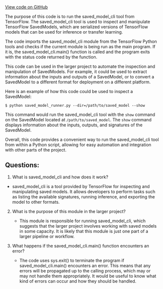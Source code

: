 [View code on GitHub](https://github.com/misbahsy/the-algorithm/twml/twml/saved_model_cli/__main__.py)

The purpose of this code is to run the saved_model_cli tool from TensorFlow. The saved_model_cli tool is used to inspect and manipulate TensorFlow SavedModels, which are serialized versions of TensorFlow models that can be used for inference or transfer learning. 

The code imports the saved_model_cli module from the TensorFlow Python tools and checks if the current module is being run as the main program. If it is, the saved_model_cli.main() function is called and the program exits with the status code returned by the function. 

This code can be used in the larger project to automate the inspection and manipulation of SavedModels. For example, it could be used to extract information about the inputs and outputs of a SavedModel, or to convert a SavedModel to a different format for deployment on a different platform. 

Here is an example of how this code could be used to inspect a SavedModel:

```
$ python saved_model_runner.py --dir=/path/to/saved_model --show
```

This command would run the saved_model_cli tool with the `show` command on the SavedModel located at `/path/to/saved_model`. The `show` command displays information about the inputs, outputs, and signatures of the SavedModel. 

Overall, this code provides a convenient way to run the saved_model_cli tool from within a Python script, allowing for easy automation and integration with other parts of the project.
## Questions: 
 1. What is saved_model_cli and how does it work?
   - saved_model_cli is a tool provided by TensorFlow for inspecting and manipulating saved models. It allows developers to perform tasks such as listing the available signatures, running inference, and exporting the model to other formats.

2. What is the purpose of this module in the larger project?
   - This module is responsible for running saved_model_cli, which suggests that the larger project involves working with saved models in some capacity. It is likely that this module is just one part of a larger pipeline or workflow.

3. What happens if the saved_model_cli.main() function encounters an error?
   - The code uses sys.exit() to terminate the program if saved_model_cli.main() encounters an error. This means that any errors will be propagated up to the calling process, which may or may not handle them appropriately. It would be useful to know what kind of errors can occur and how they should be handled.